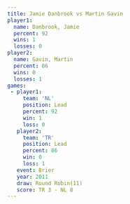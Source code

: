 ```yaml
---
title: Jamie Danbrook vs Martin Gavin
player1:               
  name: Danbrook, Jamie
  percent: 92          
  wins: 1              
  losses: 0            
player2:               
  name: Gavin, Martin  
  percent: 86          
  wins: 0              
  losses: 1            
games:
 - player1:        
     team: 'NL'    
     position: Lead
     percent: 92   
     win: 1        
     loss: 0       
   player2:        
     team: 'TR'    
     position: Lead
     percent: 86   
     win: 0        
     loss: 1       
   event: Brier         
   year: 2011           
   draw: Round Robin(11)
   score: TR 3 - NL 8   
---
```

